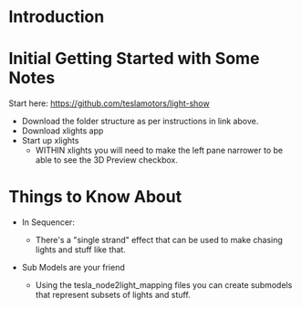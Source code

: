 # Introduction

# Initial Getting Started with Some Notes

Start here: https://github.com/teslamotors/light-show

- Download the folder structure as per instructions in link above.
- Download xlights app
- Start up xlights
  - WITHIN xlights you will need to make the left pane narrower to be able to see the 3D Preview checkbox.

# Things to Know About

- In Sequencer:

  - There's a "single strand" effect that can be used to make chasing lights and stuff like that.

- Sub Models are your friend
  - Using the tesla_node2light_mapping files you can create submodels that represent subsets of lights and stuff.
